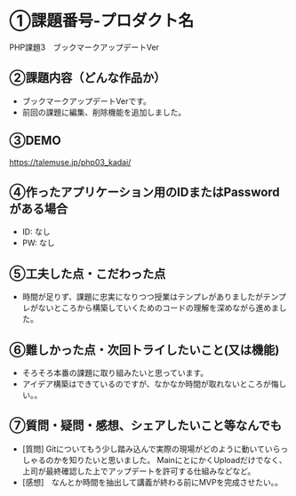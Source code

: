 # ①課題番号-プロダクト名

PHP課題3　ブックマークアップデートVer

## ②課題内容（どんな作品か）

- ブックマークアップデートVerです。
- 前回の課題に編集、削除機能を追加しました。

## ③DEMO

https://talemuse.jp/php03_kadai/

## ④作ったアプリケーション用のIDまたはPasswordがある場合

- ID: なし
- PW: なし

## ⑤工夫した点・こだわった点

- 時間が足りず、課題に忠実になりつつ授業はテンプレがありましたがテンプレがないところから構築していくためのコードの理解を深めながら進めました。

## ⑥難しかった点・次回トライしたいこと(又は機能)

- そろそろ本番の課題に取り組みたいと思っています。
- アイデア構築はできているのですが、なかなか時間が取れないところが悔しい。。

## ⑦質問・疑問・感想、シェアしたいこと等なんでも

- [質問] Gitについてもう少し踏み込んで実際の現場がどのように動いていらっしゃるのかを知りたいと思いました。
  MainにとにかくUploadだけでなく、上司が最終確認した上でアップデートを許可する仕組みなどなど。
- [感想]　なんとか時間を抽出して講義が終わる前にMVPを完成させたい。。
